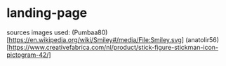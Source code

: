 # landing-page
sources images used:
(Pumbaa80)[https://en.wikipedia.org/wiki/Smiley#/media/File:Smiley.svg]
(anatolir56)[https://www.creativefabrica.com/nl/product/stick-figure-stickman-icon-pictogram-42/]
